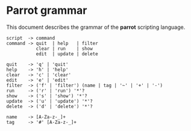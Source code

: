 # Parrot grammar

This document describes the grammar of the **parrot** scripting language.

```text
script  -> command
command -> quit  | help   | filter
           clear | run    | show
           edit  | update | delete

quit    -> 'q' | 'quit'
help    -> 'h' | 'help'
clear   -> 'c' | 'clear'
edit    -> 'e' | 'edit'
filter  -> ('f' | 'filter') (name | tag | '~' | '+' | '-')
run     -> ('r' | 'run') '*'?
show    -> ('s' | 'show') '*'?
update  -> ('u' | 'update') '*'?
delete  -> ('d' | 'delete') '*'?

name    -> [A-Za-z-_]+
tag     -> '#' [A-Za-z-_]+
```


